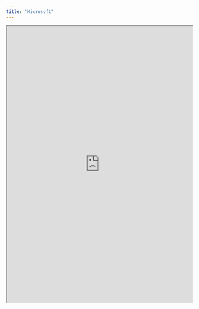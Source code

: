 ```yaml
---
title: "Microsoft"
---
```




<iframe height="750" width="100%" src="https://ewelton.github.io/ktest/wiki.html#Microsoft"></iframe>
